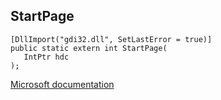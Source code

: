 ## StartPage

```
[DllImport("gdi32.dll", SetLastError = true)]
public static extern int StartPage(
   IntPtr hdc
);
```

[Microsoft documentation](https://docs.microsoft.com/en-us/windows/win32/api/wingdi/nf-wingdi-startpage)
